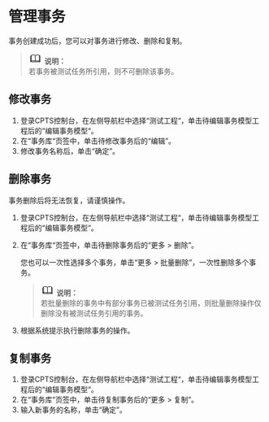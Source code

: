 # 管理事务<a name="cpts_01_0029"></a>

事务创建成功后，您可以对事务进行修改、删除和复制。

>![](public_sys-resources/icon-note.gif) **说明：**   
>若事务被测试任务所引用，则不可删除该事务。  

## 修改事务<a name="section121081515165114"></a>

1.  登录CPTS控制台，在左侧导航栏中选择“测试工程“，单击待编辑事务模型工程后的“编辑事务模型“。
2.  在“事务库“页签中，单击待修改事务后的“编辑”。
3.  修改事务名称后，单击“确定”。

## 删除事务<a name="section614811233289"></a>

事务删除后将无法恢复，请谨慎操作。

1.  登录CPTS控制台，在左侧导航栏中选择“测试工程“，单击待编辑事务模型工程后的“编辑事务模型“。
2.  在“事务库“页签中，单击待删除事务后的“更多 \> 删除”。

    您也可以一次性选择多个事务，单击“更多 \> 批量删除”，一次性删除多个事务。

    >![](public_sys-resources/icon-note.gif) **说明：**   
    >若批量删除的事务中有部分事务已被测试任务引用，则批量删除操作仅删除没有被测试任务引用的事务。  

3.  根据系统提示执行删除事务的操作。

## 复制事务<a name="section6670192181512"></a>

1.  登录CPTS控制台，在左侧导航栏中选择“测试工程“，单击待编辑事务模型工程后的“编辑事务模型“。
2.  在“事务库“页签中，单击待复制事务后的“更多 \> 复制”。
3.  输入新事务的名称，单击“确定”。

